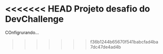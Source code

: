 <<<<<<< HEAD
Projeto desafio do DevChallenge
=======
COnfigrurando...
>>>>>>> f36b1244b65670f541babcfad4ba7dc47de4ad4b
